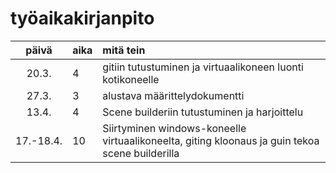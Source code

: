 # työaikakirjanpito

| päivä | aika | mitä tein  |
| :----:|:-----| :-----|
| 20.3. | 4    | gitiin tutustuminen ja virtuaalikoneen luonti kotikoneelle |
| 27.3. | 3    | alustava määrittelydokumentti |
| 13.4. | 4    | Scene builderiin tutustuminen ja harjoittelu |
| 17.-18.4. | 10 | Siirtyminen windows-koneelle virtuaalikoneelta, giting kloonaus ja guin tekoa scene builderilla |
